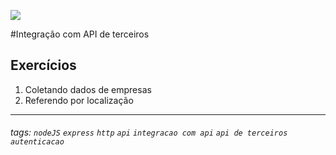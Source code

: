 ![](https://i.imgur.com/xG74tOh.png)

#Integração com API de terceiros

## Exercícios

1. Coletando dados de empresas
2. Referendo por localização

---

###### tags: `nodeJS` `express` `http` `api` `integracao com api` `api de terceiros` `autenticacao`

